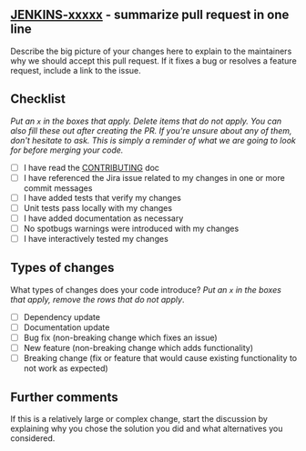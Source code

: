 ## [JENKINS-xxxxx](https://issues.jenkins.io/browse/JENKINS-xxxxx) - summarize pull request in one line

Describe the big picture of your changes here to explain to the maintainers why we should accept this pull request. If it fixes a bug or resolves a feature request, include a link to the issue.

## Checklist

_Put an `x` in the boxes that apply. Delete items that do not apply.  You can also fill these out after creating the PR. If you're unsure about any of them, don't hesitate to ask. This is simply a reminder of what we are going to look for before merging your code._

- [ ] I have read the [CONTRIBUTING](https://github.com/jenkinsci/schedule-build-plugin/blob/master/CONTRIBUTING.md) doc
- [ ] I have referenced the Jira issue related to my changes in one or more commit messages
- [ ] I have added tests that verify my changes
- [ ] Unit tests pass locally with my changes
- [ ] I have added documentation as necessary
- [ ] No spotbugs warnings were introduced with my changes
- [ ] I have interactively tested my changes

## Types of changes

What types of changes does your code introduce? _Put an `x` in the boxes that apply, remove the rows that do not apply_.

- [ ] Dependency update
- [ ] Documentation update
- [ ] Bug fix (non-breaking change which fixes an issue)
- [ ] New feature (non-breaking change which adds functionality)
- [ ] Breaking change (fix or feature that would cause existing functionality to not work as expected)

## Further comments

If this is a relatively large or complex change, start the discussion by explaining why you chose the solution you did and what alternatives you considered.

